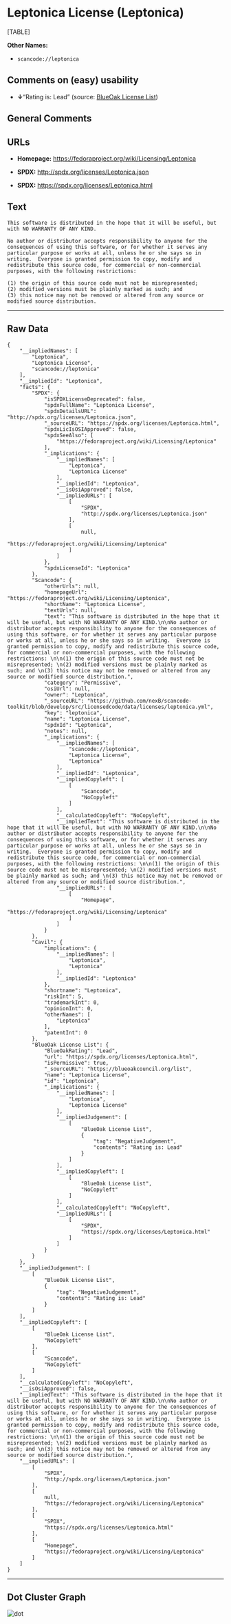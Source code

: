 Leptonica License (Leptonica)
=============================

[TABLE]

**Other Names:**

-   `scancode://leptonica`

Comments on (easy) usability
----------------------------

-   **↓**“Rating is: Lead” (source: [BlueOak License
    List](https://blueoakcouncil.org/list "BlueOak License List"))

General Comments
----------------

URLs
----

-   **Homepage:** https://fedoraproject.org/wiki/Licensing/Leptonica

-   **SPDX:** http://spdx.org/licenses/Leptonica.json

-   **SPDX:** https://spdx.org/licenses/Leptonica.html

Text
----

    This software is distributed in the hope that it will be useful, but with NO WARRANTY OF ANY KIND.

    No author or distributor accepts responsibility to anyone for the consequences of using this software, or for whether it serves any particular purpose or works at all, unless he or she says so in writing.  Everyone is granted permission to copy, modify and redistribute this source code, for commercial or non-commercial purposes, with the following restrictions: 

    (1) the origin of this source code must not be misrepresented; 
    (2) modified versions must be plainly marked as such; and 
    (3) this notice may not be removed or altered from any source or modified source distribution.

------------------------------------------------------------------------

Raw Data
--------

    {
        "__impliedNames": [
            "Leptonica",
            "Leptonica License",
            "scancode://leptonica"
        ],
        "__impliedId": "Leptonica",
        "facts": {
            "SPDX": {
                "isSPDXLicenseDeprecated": false,
                "spdxFullName": "Leptonica License",
                "spdxDetailsURL": "http://spdx.org/licenses/Leptonica.json",
                "_sourceURL": "https://spdx.org/licenses/Leptonica.html",
                "spdxLicIsOSIApproved": false,
                "spdxSeeAlso": [
                    "https://fedoraproject.org/wiki/Licensing/Leptonica"
                ],
                "_implications": {
                    "__impliedNames": [
                        "Leptonica",
                        "Leptonica License"
                    ],
                    "__impliedId": "Leptonica",
                    "__isOsiApproved": false,
                    "__impliedURLs": [
                        [
                            "SPDX",
                            "http://spdx.org/licenses/Leptonica.json"
                        ],
                        [
                            null,
                            "https://fedoraproject.org/wiki/Licensing/Leptonica"
                        ]
                    ]
                },
                "spdxLicenseId": "Leptonica"
            },
            "Scancode": {
                "otherUrls": null,
                "homepageUrl": "https://fedoraproject.org/wiki/Licensing/Leptonica",
                "shortName": "Leptonica License",
                "textUrls": null,
                "text": "This software is distributed in the hope that it will be useful, but with NO WARRANTY OF ANY KIND.\n\nNo author or distributor accepts responsibility to anyone for the consequences of using this software, or for whether it serves any particular purpose or works at all, unless he or she says so in writing.  Everyone is granted permission to copy, modify and redistribute this source code, for commercial or non-commercial purposes, with the following restrictions: \n\n(1) the origin of this source code must not be misrepresented; \n(2) modified versions must be plainly marked as such; and \n(3) this notice may not be removed or altered from any source or modified source distribution.",
                "category": "Permissive",
                "osiUrl": null,
                "owner": "Leptonica",
                "_sourceURL": "https://github.com/nexB/scancode-toolkit/blob/develop/src/licensedcode/data/licenses/leptonica.yml",
                "key": "leptonica",
                "name": "Leptonica License",
                "spdxId": "Leptonica",
                "notes": null,
                "_implications": {
                    "__impliedNames": [
                        "scancode://leptonica",
                        "Leptonica License",
                        "Leptonica"
                    ],
                    "__impliedId": "Leptonica",
                    "__impliedCopyleft": [
                        [
                            "Scancode",
                            "NoCopyleft"
                        ]
                    ],
                    "__calculatedCopyleft": "NoCopyleft",
                    "__impliedText": "This software is distributed in the hope that it will be useful, but with NO WARRANTY OF ANY KIND.\n\nNo author or distributor accepts responsibility to anyone for the consequences of using this software, or for whether it serves any particular purpose or works at all, unless he or she says so in writing.  Everyone is granted permission to copy, modify and redistribute this source code, for commercial or non-commercial purposes, with the following restrictions: \n\n(1) the origin of this source code must not be misrepresented; \n(2) modified versions must be plainly marked as such; and \n(3) this notice may not be removed or altered from any source or modified source distribution.",
                    "__impliedURLs": [
                        [
                            "Homepage",
                            "https://fedoraproject.org/wiki/Licensing/Leptonica"
                        ]
                    ]
                }
            },
            "Cavil": {
                "implications": {
                    "__impliedNames": [
                        "Leptonica",
                        "Leptonica"
                    ],
                    "__impliedId": "Leptonica"
                },
                "shortname": "Leptonica",
                "riskInt": 5,
                "trademarkInt": 0,
                "opinionInt": 0,
                "otherNames": [
                    "Leptonica"
                ],
                "patentInt": 0
            },
            "BlueOak License List": {
                "BlueOakRating": "Lead",
                "url": "https://spdx.org/licenses/Leptonica.html",
                "isPermissive": true,
                "_sourceURL": "https://blueoakcouncil.org/list",
                "name": "Leptonica License",
                "id": "Leptonica",
                "_implications": {
                    "__impliedNames": [
                        "Leptonica",
                        "Leptonica License"
                    ],
                    "__impliedJudgement": [
                        [
                            "BlueOak License List",
                            {
                                "tag": "NegativeJudgement",
                                "contents": "Rating is: Lead"
                            }
                        ]
                    ],
                    "__impliedCopyleft": [
                        [
                            "BlueOak License List",
                            "NoCopyleft"
                        ]
                    ],
                    "__calculatedCopyleft": "NoCopyleft",
                    "__impliedURLs": [
                        [
                            "SPDX",
                            "https://spdx.org/licenses/Leptonica.html"
                        ]
                    ]
                }
            }
        },
        "__impliedJudgement": [
            [
                "BlueOak License List",
                {
                    "tag": "NegativeJudgement",
                    "contents": "Rating is: Lead"
                }
            ]
        ],
        "__impliedCopyleft": [
            [
                "BlueOak License List",
                "NoCopyleft"
            ],
            [
                "Scancode",
                "NoCopyleft"
            ]
        ],
        "__calculatedCopyleft": "NoCopyleft",
        "__isOsiApproved": false,
        "__impliedText": "This software is distributed in the hope that it will be useful, but with NO WARRANTY OF ANY KIND.\n\nNo author or distributor accepts responsibility to anyone for the consequences of using this software, or for whether it serves any particular purpose or works at all, unless he or she says so in writing.  Everyone is granted permission to copy, modify and redistribute this source code, for commercial or non-commercial purposes, with the following restrictions: \n\n(1) the origin of this source code must not be misrepresented; \n(2) modified versions must be plainly marked as such; and \n(3) this notice may not be removed or altered from any source or modified source distribution.",
        "__impliedURLs": [
            [
                "SPDX",
                "http://spdx.org/licenses/Leptonica.json"
            ],
            [
                null,
                "https://fedoraproject.org/wiki/Licensing/Leptonica"
            ],
            [
                "SPDX",
                "https://spdx.org/licenses/Leptonica.html"
            ],
            [
                "Homepage",
                "https://fedoraproject.org/wiki/Licensing/Leptonica"
            ]
        ]
    }

------------------------------------------------------------------------

Dot Cluster Graph
-----------------

![](../dot/Leptonica.svg "dot")